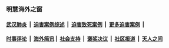 
### 明慧海外之窗

####  [武汉肺炎](indexes/365.md?t=03200700) &nbsp;|&nbsp;  [迫害案例综述](indexes/328.md?t=03200700) &nbsp;|&nbsp; [迫害致死案例](indexes/277.md?t=03200700)  &nbsp;|&nbsp; [更多迫害案例](indexes/81.md?t=03200700)  &nbsp;|&nbsp; 
####  [时事评论](indexes/19.md?t=03200700) &nbsp;|&nbsp; [海外简讯](indexes/245.md?t=03200700)&nbsp;|&nbsp;  [社会支持](indexes/140.md?t=03200700) &nbsp;|&nbsp; [褒奖决议](indexes/282.md?t=03200700) &nbsp;|&nbsp; [社区报道](indexes/91.md?t=03200700)  &nbsp;|&nbsp; [天人之间](indexes/78.md?t=03200700) 

